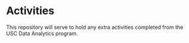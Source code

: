 # Activities
This repository will serve to hold any extra activities completed from the USC Data Analytics program.
